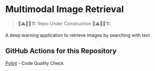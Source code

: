 # Multimodal Image Retrieval

> 🚦⚠️👷‍♂️🏗️ Repo Under Construction 🚦⚠️👷‍♂️🏗️

A deep learning application to retrieve images by searching with text

## GitHub Actions for this Repository

[Pylint](https://github.com/koushikvikram/multimodal-image-retrieval/blob/main/.github/workflows/pylint.yml) - Code Quality Check

